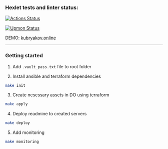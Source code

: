 ### Hexlet tests and linter status:

[![Actions Status](https://github.com/kirillku/devops-for-programmers-project-77/actions/workflows/hexlet-check.yml/badge.svg)](https://github.com/kirillku/devops-for-programmers-project-77/actions)

[![Upmon Status](https://www.upmon.com/badge/9e03cf2f-3078-4000-9924-ff6089/g-TPx3K1-2.svg)](https://www.upmon.com/projects/42a58075-c6a8-4574-8014-5e6eaa18d890/checks/)

DEMO: [kubryakov.online](http://kubryakov.online/)

---

### Getting started

1. Add `.vault_pass.txt` file to root folder

2. Install ansible and terraform dependencies

```bash
make init
```

3. Create nesessary assets in DO using terraform

```bash
make apply
```

4. Deploy readmine to created servers

```bash
make deploy
```

5. Add monitoring

```bash
make monitoring
```
